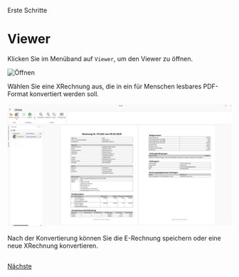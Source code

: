 Erste Schritte

# Viewer
 
Klicken Sie im Menüband auf `Viewer`, um den Viewer zu öffnen.
  
<img src="/docs/Öffnen.webp" alt="Öffnen"/> 

Wählen Sie eine XRechnung aus, die in ein für Menschen lesbares PDF-Format konvertiert werden soll. 

<img src="/docs/Viewer.webp" alt="Viewer"/> 

Nach der Konvertierung können Sie die E-Rechnung speichern oder eine neue XRechnung konvertieren.

##

[Nächste](./Einzelrechnung.md) 
